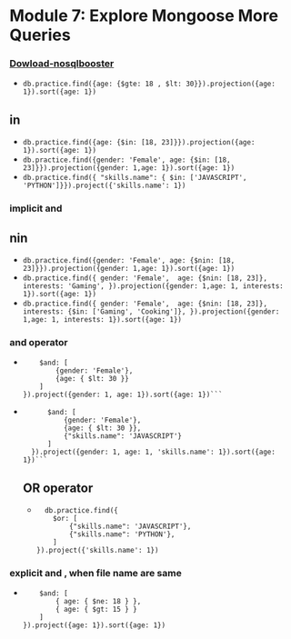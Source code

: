 # Module 7: Explore Mongoose More Queries

### [Dowload-nosqlbooster](https://nosqlbooster.com/downloads)

- `db.practice.find({age: {$gte: 18 , $lt: 30}}).projection({age: 1}).sort({age: 1})`

## in

- `db.practice.find({age: {$in: [18, 23]}}).projection({age: 1}).sort({age: 1})`
- `db.practice.find({gender: 'Female', age: {$in: [18, 23]}}).projection({gender: 1,age: 1}).sort({age: 1})`
- `db.practice.find({ "skills.name": { $in: ['JAVASCRIPT', 'PYTHON']}}).project({'skills.name': 1})`

### implicit and

## nin

- `db.practice.find({gender: 'Female', age: {$nin: [18, 23]}}).projection({gender: 1,age: 1}).sort({age: 1})`
- `db.practice.find({
    gender: 'Female', 
    age: {$nin: [18, 23]},
    interests: 'Gaming',
}).projection({gender: 1,age: 1, interests: 1}).sort({age: 1})`
- `db.practice.find({
    gender: 'Female', 
    age: {$nin: [18, 23]},
    interests: {$in: ['Gaming', 'Cooking']},
}).projection({gender: 1,age: 1, interests: 1}).sort({age: 1})`

### and operator

- ````db.practice.find({
      $and: [
          {gender: 'Female'},
          {age: { $lt: 30 }}
      ]
  }).project({gender: 1, age: 1}).sort({age: 1})```
  ````
- ````db.practice.find({
        $and: [
            {gender: 'Female'},
            {age: { $lt: 30 }},
            {"skills.name": 'JAVASCRIPT'}
        ]
    }).project({gender: 1, age: 1, 'skills.name': 1}).sort({age: 1})```
  ````

  ## OR operator

  - ```
      db.practice.find({
        $or: [
            {"skills.name": 'JAVASCRIPT'},
            {"skills.name": 'PYTHON'},
        ]
    }).project({'skills.name': 1})
    ```

### explicit and , when file name are same

- ```db.practice.find({
      $and: [
          { age: { $ne: 18 } },
          { age: { $gt: 15 } }
      ]
  }).project({age: 1}).sort({age: 1})
  ```
